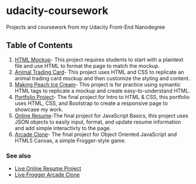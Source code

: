 # udacity-coursework
Projects and coursework from my Udacity Front-End Nanodegree

## Table of Contents
1. [HTML Mockup](https://github.com/baker-natalie/udacity-coursework/tree/master/HTML-MOCKUP-6-7)- This project requires students to start with a plaintext file and use HTML to format the page to match the mockup.
2. [Animal Trading Card](https://github.com/baker-natalie/udacity-coursework/tree/master/ANIMAL-TRADING-CARDS-NATALIE-BAKER)- This project uses HTML and CSS to replicate an animal trading card mockup and then customize the styling and content.
3. [Making Peach Ice Cream](https://github.com/baker-natalie/udacity-coursework/blob/master/start/index.html)- This project is for practice using symantic HTML tags to replicate a mockup and create easy-to-understand HTML.
4. [Portfolio Project](https://github.com/baker-natalie/udacity-coursework/tree/master/baker-natalie.github.io-master)- The final project for Intro to HTML & CSS, this portfolio uses HTML, CSS, and Bootstrap to create a responsive page to showcase my work.
5. [Online Resume](https://github.com/baker-natalie/udacity-coursework/tree/master/frontend-nanodegree-resume)-The final project for JavaScript Basics, this project uses JSON objects to easily input, format, and update resume information and add simple interactivty to the page.
6. [Arcade Clone](https://github.com/baker-natalie/udacity-coursework/tree/master/arcade-clone-project)- The final project for Object Oriented JavaScript and HTML5 Canvas, a simple Frogger-style game.

### See also
- [Live Online Resume Project](http://baker-natalie.github.io)
- [Live Frogger Arcade Clone](http://baker-natalie.github.io/arcade-clone-project)
